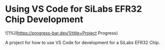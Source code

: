 # Using VS Code for SiLabs EFR32 Chip Development

![1%](https://progress-bar.dev/1/title=Project Progress)

A project for how to use VS Code for development for a SiLabs EFR32 Chip.
